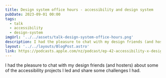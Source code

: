 ```yaml
---
title: Design system office hours - accessibility and design system
pubDate: 2023-09-01 00:00
tags:
  - talk
  - accessibility
  - design-system
imgUrl: '../../assets/talk-design-system-office-hours.png'
description: I had the pleasure to chat with my design friends (and hosters) about some of the accessibility projects I led and share some challenges I had. 
layout: '../../layouts/BlogPost.astro'
link: https://podcasts.apple.com/nz/podcast/ep-42-accessibility-x-design-systems-w-cintia-romero/id1605819337?i=1000627968601
---
```


I had the pleasure to chat with my design friends (and hosters) about some of the accessibility projects I led and share some challenges I had. 
